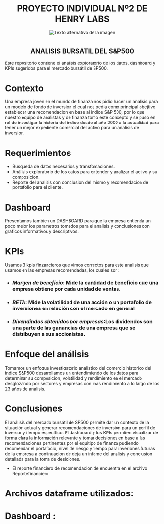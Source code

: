 ## <h1 align=center> **PROYECTO INDIVIDUAL Nº2 DE HENRY LABS** </h1>
<p align="center">
  <img src="https://burzovnisvet.cz/wp-content/uploads/2022/01/sp500-2-750x375.jpg" alt="Texto alternativo de la imagen">
</p>

# <h2 align=center> **ANALISIS BURSATIL DEL S&P500** </h2>
Este repositorio contiene el análisis exploratorio de los datos, dashboard y KPIs sugeridos para el mercado bursátil de SP500.

# **Contexto**
Una empresa joven en el mundo de finanza nos pidio hacer un analisis para un modelo de fondo de inversion el cual nos pedia como principal obejtivo establecer una recomendacion en base al indice S&P 500, por lo que nuestro equipo de analistas y de finanza tomo este concepto y se puso en rol de investigar la historia del indice desde el año 2000 a la actualidad para tener un mejor expediente comercial del activo para un analisis de inversion.

# **Requerimientos**

+ Busqueda de datos necesarios y transfomaciones.
+ Análisis exploratorio de los datos para entender y analizar el activo y su composicion.
+ Reporte del analisis con conclusion del mismo y recomendacion de portafolio para el cliente.

# **Dashboard**
 Presentamos tambien un DASHBOARD  para que la empresa entienda un poco mejor los parametros tomados para el analisis y conclusiones con graficos informativos y descriptivos.



# **KPIs**
Usamos 3 kpis finzancieros que vimos correctos para este analisis que usamos en las empresas recomendadas, los cuales son: 

+ ### *Margen de beneficio*: Mide la cantidad de beneficio que una empresa obtiene por cada unidad de ventas.

+ ### *BETA*: Mide la volatilidad de una acción o un portafolio de inversiones en relación con el mercado en general

+ ### *Divendindos obtenidos por empresas*:Los dividendos son una parte de las ganancias de una empresa que se distribuyen a sus accionistas.

# **Enfoque del análisis**
Tomamos un enfoque investigatorio analistico del comercio historico del indice S&P500 desarrollamos un entendimiendo de los datos para determinar su composicion, volatilidad y rendimiento en el mercado desglozando por sectores y empresas con mas rendimiento a lo largo de los 23 años de analisis.
 

# **Conclusiones**
El análisis del mercado bursátil de SP500 permite dar un contexto de la situación actual y generar recomendaciones de inversión para un perfil de inversor y tiempo especifico. El dashboard y los KPIs permiten visualizar de forma clara la información relevante y tomar decisiones en base a las recomendaciones pertinentes por el equitipo de finanza pudiendo recomendar el portafocio, nivel de riesgo y tiempo para inveriones futuras de la empresa a continuacion de deja un infome del analisis y conclusion detallada para la toma de desiciones.

+ El reporte financiero de recomendacion de encuentra en el archivo Reportefinanciero


# Archivos dataframe utilizados:
# Dashboard :
